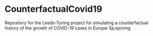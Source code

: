 # CounterfactualCovid19
Repository for the Leeds-Turing project for simulating a counterfactual history of the growth of COVID-19 cases in Europe
Sp,ejonmg
